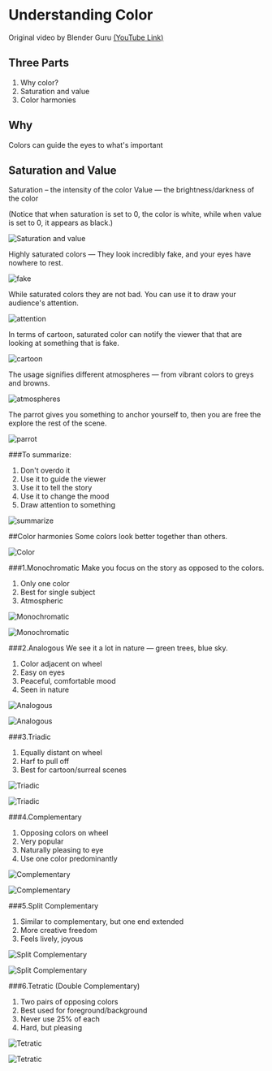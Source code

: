 # Understanding Color

Original video by Blender Guru [(YouTube Link)](https://www.youtube.com/watch?v=Qj1FK8n7WgY&feature=youtu.be)

## Three Parts
1. Why color?
2. Saturation and value
3. Color harmonies

## Why
Colors can guide the eyes to what's important

## Saturation and Value
Saturation – the intensity of the color
Value — the brightness/darkness of the color

(Notice that when saturation is set to 0, the color is white, while when value is set to 0, it appears as black.)

![Saturation and value](https://jeqysa.ch.files.1drv.com/y4mbWm8h3TByGrZK3uiMgmk2w7ErNmNLkLEDROu9JIz40pCLS7g1ADa5VbGMD5ibjTVHdmFf5Ej5nJAu4HQ3gsZp0mH21XFn7zPi4S_jgDlvH8G27CgS-bYHvYj2CW2BpfWWrEkEVp_0GX9Hv96EZGXSLfe8bktijwO7CQ-0JSw-AP1YrY20hXIYXc4HmULRR1PvPeOcTly61NfdKFqrXjsoQ?width=2560&height=1600&cropmode=none)


Highly saturated colors — They look incredibly fake, and your eyes have nowhere to rest.

![fake](https://jetixg.ch.files.1drv.com/y4mHfj_RIZRXC5lAvq_To8A_L5NtH_k_-GR0n_chYn8pir1LZA-ETr71YIaREMEUhoXEBBvXJ43TiL9KcFJn6KgWg4Xj1ZFIgpA0YDCft0UcaQN6sxLFPLRRZM8699ySjniyBAMmnSmohhDgH-NjrzjC9oEtBxEEzU8Zr_9wufZrnGbc-f4I_9bb29GxIm15ABSMSCO9qiyNiZe-aMtvf0Zsw?width=2560&height=1600&cropmode=none)

While saturated colors they are not bad.
You can use it to draw your audience's attention.

![attention](https://jeszja.ch.files.1drv.com/y4mCoGp0Ri_7yEdh5rz3F2jvUoUoOrPQAO7IdQh7q90TgrJgRqUsjqvHZGAlMwERvpdmgQGe6CX4T50RkFfsho3yfVhtbK8GnPmb4kd0pC8Vh7CJ8MPAuy_0CJ0JHwqd5GfjpRktr5K3d0A6ymAQoP3z3SfIGPYJARLpDxYG1r4Y6eQz9bGSQILfXGich2_lrWXJLyhZzlFqOsWH5wpxMi6BQ?width=2560&height=1600&cropmode=none)

In terms of cartoon, saturated color can notify the viewer that that are looking at something that is fake.

![cartoon](https://jer9ow.ch.files.1drv.com/y4mBsuNuiNFM83wVQEnncMmW0QsSVbHSCQBM8I9TRUKkoX9FaBjyjUBYCa78MX52qB-Wy_gg8CPmoTiqhld0sTcnsyhetjMHnDJxWxWe7Uec4lFDg-zzDm0nIJhHo_oJ7YOIKJcuvWg7s25zwOfOmQNFwrPjmbiKjNN6ocXP48alI8nKHonGuWbR10myanP_F7jKg5SUTi20uDj1iYbducEWw?width=2560&height=1600&cropmode=none)

The usage signifies different atmospheres — from vibrant colors to greys and browns.

![atmospheres](https://jercjw.ch.files.1drv.com/y4myAtCK3o6mm3AN-GIMCcWCcRvx02e9KlBaoeRtseEGUIbe9clX_HL2SNVNCHv65_R2dpAqkSv6W6UE8sU_wxsNsEQNelM2ZdmP_g1mp1J9WhPT4pvrMAGOXn9lRTyUbB8s3bTwFlVpvh9JQsc5T1fJmOSTkjBkRVcZWKgmno-A4vEHSmWCCrN-iRi2hhgdfLGaNRImfYxbcYoUL5Nrl3NrA?width=2560&height=1600&cropmode=none)

The parrot gives you something to anchor yourself to, then you are free the explore the rest of the scene.

![parrot](https://gsuhyg.ch.files.1drv.com/y4m1eHlrNDd4JJdsTiHrbbr-AzYc6wPAkSZzWK_dTa-DsgCc1vomcQx5mTnL75rY0FqdYRpKexezUaVnabOvpOGBgYIDJ4SNvikBkTIpNAd8wN5XFErH6Uc7CWWb1qeYrcJWJCsOx86B8UT9Uzy2yChcD8hdurI70ZQPG06eCx1ToD-D5yeQqpsvzT-ZVMLBTcW0NazCNrkhWz1xqupEl_28g?width=2560&height=1600&cropmode=none)

###To summarize:

1. Don't overdo it 
2. Use it to guide the viewer 
3. Use it to tell the story 
4. Use it to change the mood 
5. Draw attention to something 

![summarize](https://jet3mw.ch.files.1drv.com/y4mx2_Vmlm0jVPq4z2xJgFhnFekdvqplAB7-O1fWcliJwNFYyF7b7Aug8rQNUIjjG-GiDI_5cwfgkEq-BujbD3U3wK1LiYc6Wx1FjlOAnvf6su0zmcqipwOqJm9AZh42AqFXLk918NiKbNmfeVhI8zeuIqkAAyXO7AC2h7GMPV5N52So_2X5v9pK_Z8dJtatWhpxx8Jn-rvS-IN3hj1oGFq7A?width=2560&height=1600&cropmode=none)

##Color harmonies
Some colors look better together than others.

![Color](https://gss8pw.ch.files.1drv.com/y4m10fi9F4wEknSbYliMK7QVgFL1ybPFL1jFPp1qFphAmzb8yH-DDxKbLiiQucB5TLi8G1T_M0eiq9aW0neJKHUSqFVkTRPAaq29ngwrZ94RCXI97Ux7qpaN41mvehO_-HgwDAP7l3pODaPhYcYS1I9cAjCJaHIUzz_CDgALzrDfiCgymiGei0G09KK-qy-zN5FyH0sUy3hpM7YXLvdXSbbmQ?width=2560&height=1600&cropmode=none)

###1.Monochromatic
Make you focus on the story as opposed to the colors.

1. Only one color
2. Best for single subject
3. Atmospheric

![Monochromatic](https://gstr4q.ch.files.1drv.com/y4madGCpmw1YteV2XGsIicjUX1--4sgDb5NAocKd1vbSZWZsx4NzzE9GTfhlWydPS4sDsmctKGJGlxFZAAJQy7syfikzRW6w6dS6l2mIqGR1OVxNxwK-ysTCKdBJX8SH3njQN0T0zyPZ9u4QiX6Kpcu8OqfiYz0RKDzOxzYOXuONG6NNSxxwupCcHfT6HhjQRERt99WYa-DJ4uF1DJxGkXsUA?width=2560&height=1600&cropmode=none)

![Monochromatic](https://gssgvg.ch.files.1drv.com/y4mQ6ur-vYtxZe91Exhw3uf6UqygTPQfpvfbIf960bN9wMvtgmCDEVy3atQRyqj2bKZcxWMd9jCYYDEkjRogV5LIvJ4WT0DaqPCZKJlqCWprPS7u10JNK8jG8O5TiqsUmGpWK_BMTCllO1hlCY6tgv5iDNcqjFUUqlxTYPY0S4Atnhs15PtNbnXkEHNLcMxGqZg6Cx5MOy_J_uI1gLWFr647A?width=2560&height=1600&cropmode=none)

###2.Analogous
We see it a lot in nature — green trees, blue sky. 

1. Color adjacent on wheel
2. Easy on eyes
3. Peaceful, comfortable mood
4. Seen in nature

![Analogous](https://gss1pa.ch.files.1drv.com/y4mdh_NszicmGB1Gdp-4zlnm9g4OROCpoEbIz7OHxNfdtaLzcZupXpjs3echUkdkFe_hrPD0Di3Gq7ziVoA7QEeTGvGV_dsHiG5ueVRGUhhf820Ez0ESJN4tMwI1vVj3z4dFB-2ZI6mNjJjuk3aRMvwEa_WffV7dT905zzNpSQXWHaloDLocMGXVbkFDPLDNUpFa-mEh8wrIHKFHFIq4f7UUA?width=2560&height=1600&cropmode=none)

![Analogous](https://gsvqba.ch.files.1drv.com/y4mRjZ0lIaCEHpxHT8z3CvFnXbq-X5rMoP15O2b9Gn35Sx8KAkQ0ooQeAIvoc-j96fz-dG59utx9rMVhfObb9q5DQFSIN2VYtDU6B2VfcENFGqnslXv47IlmvkopufClYWddK2AHt8F1ORUNotQ4Em1t9G_XHCrQf67Gwf7sUubGk_kojhtfAQXVkNpZhc-3dOqqZ6PQGy_YP7HmzXWQQNdPg?width=2560&height=1600&cropmode=none)

###3.Triadic

1. Equally distant on wheel
2. Harf to pull off
3. Best for cartoon/surreal scenes

![Triadic](https://gsvqdg.ch.files.1drv.com/y4mfKHY24PT0F5qsyKSIeMHy1b1_6FbuMjHIOpr4MlojcZCTjQ8q9uUleiBPs7jPX3yMBxOMnufwMifL5jA8tGRyj5UVDOQDZdV4hbhCYuMylv3VejUERPrAtd-XIKpM9jkaSC390KSkoChSrNEfIm40KnUmSgQzl9a1HfcNpYTiDGTxdHLZHmjyLy8rK5Edy-AXlfwBzwjbPxx3D8rl-rj4g?width=2560&height=1600&cropmode=none)

![Triadic](https://gsuagw.ch.files.1drv.com/y4ma-SB-LP8gH79J8SbE-8ia-hxWCtkvOFmSzsQ3eLUBwREYXii60cXGnuKi-bVMxXk9HmsWXOu6wGRW8JMwJ54cnXdkldMLJi7ogcvvozjljEhaQNJk9PXtK7Rgjh766THDS0dt9O9Zja6Elx5mT62-9Ve1n0Dtcf8i3opggfn4Gu2XHqthw1G6vTEE0S3uNEhgkXCuG038W7jKJGub8HSIA?width=2560&height=1600&cropmode=none)

###4.Complementary

1. Opposing colors on wheel
2. Very popular
3. Naturally pleasing to eye
4. Use one color predominantly

![Complementary](https://gssu5a.ch.files.1drv.com/y4m5HiCJ3mhXLYB2kbxtlNQCXAtn2urOURKOAqfCYYs9znNK1wsG32iBx3sjjkFOrTlRp06VKLUIFJMOamI7mJ10ALi0Q9LRKGye-47BLPW7FThoxl8JiUgZJW52uMTGVspkEeZnicPMdpsS7hPD4hYc-g58TndWMw0ZnbMrCe0B_vWRuODSWnjvzzr5DEzC74j3ib-JVDfkjqCHMfzj6_rDA?width=2560&height=1600&cropmode=none)

![Complementary](https://f1b6jw.ch.files.1drv.com/y4m8HZr6rCSN8cxX3o-FGxbk58MdpCnahHPSNJgovms6RQHyq0ha6wd8wvuha_6vM7ul0CRuf-YFvDFxm2nUQoMU3Zr12VKZ2TwaUWb5J5QnyT3d2xCZF6Uy6hiDJksnerQo-V4jkX4GogrIIYezUM6tsBbqwlroQIGLS_51WqhlQOeFy4Q5mgO3u4ju0haIYthYOYUiVrklhjEYr-SWB7SZQ?width=2560&height=1600&cropmode=none)

###5.Split Complementary

1. Similar to complementary, but one end extended
2. More creative freedom
3. Feels lively, joyous

![Split Complementary](https://gst5bw.ch.files.1drv.com/y4mJo7xwOFCq9-kljgVrwIkAK1V45nl5i3qCBdvr9u8bEIdY-S44JUrmQc8pDWvqYQd_nVdJpMhWd57N2ZxfuhQhuH_vtnHNBRvnO4NhA4b1WoKc7z9wCPmlj-AqsXckjBZwxT_LqctcypGBC0w-F86JxXdwGfHEJS7GmoHWUN24NZzImzk6LnNTaJs8dRpSVeKZcO3NYi-l0Zgxf0L4i8XKQ?width=2560&height=1600&cropmode=none)

![Split Complementary](https://f1bepg.ch.files.1drv.com/y4m4FsTKkEFBnz3zJ307K-fUS7c11WDf41lyHkRy76g3jX2pgtmUuH3miy_W6osZR0qLjdBkgLlC4zg29P5nQICYFo7Y5NGyXJh6DoT59Zu5-v-bogOFlgqSy1T_fc8g1vcLYpBbEbTsGIkFTAa9hHrZfwNZNPFmR8yB22a3pCbctNNsm_Xwk6tFLK44HUPnkyu5nXZ8tc-zbPc7-pVEJ2cPQ?width=2560&height=1600&cropmode=none)

###6.Tetratic (Double Complementary)

1. Two pairs of opposing colors
2. Best used for foreground/background
3. Never use 25% of each
4. Hard, but pleasing

![Tetratic](https://f1avna.ch.files.1drv.com/y4mLc9W6JKHqHUUdw35liwNLyeKg4fU8pwxZENObH8XTeCB3uqID2v7PBW6PlgbCgxHU6J65r9nhoP9AVuTMLP8PqZTAhe10EcAyIjgJcE6HGCh7v3_jym7Qn6YI35QNsfaozTc8pE2O7i-ayuuXuKEsB7m2vCceRoJvNTCDBvY9vhnXfP9PpcQPwhsWoi-JO4H24bpRqKVhcSA-DxQe-6fHw?width=2560&height=1600&cropmode=none)

![Tetratic](https://f1zfsw.ch.files.1drv.com/y4m-6XpqetjJTEi3L3yjh5ax0fSlyvHYXS6_5Mwg5qY1rdu7lhnmQyA-YxHGToetLUH5vKjs0U_R56ya4JnJ-_26TPoN4gIxBxwKqyt9AOLdVNR2GUDL3U6XBsvGiV1M7ZwinIbzcFCkIYKrDSq3UwcTlfQQaIyTc91MbEpdAKfJsR5NG1AhCqk3HM2w-yv-5Fs9BLqMY18WTfySSvKtXrHew?width=2560&height=1600&cropmode=none)
